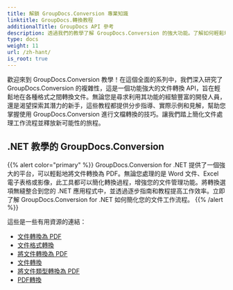 ```yaml
---
title: 解鎖 GroupDocs.Conversion 專業知識
linktitle: GroupDocs.轉換教程
additionalTitle: GroupDocs API 參考
description: 透過我們的教學了解 GroupDocs.Conversion 的強大功能。了解如何輕鬆地在不同格式之間轉換文檔，以實現無縫工作流程整合。
type: docs
weight: 11
url: /zh-hant/
is_root: true
---
```


歡迎來到 GroupDocs.Conversion 教學！在這個全面的系列中，我們深入研究了 GroupDocs.Conversion 的複雜性，這是一個功能強大的文件轉換 API，旨在輕鬆地在各種格式之間轉換文件。無論您是尋求利用其功能的經驗豐富的開發人員，還是渴望探索其潛力的新手，這些教程都提供分步指導、實際示例和見解，幫助您掌握使用 GroupDocs.Conversion 進行文檔轉換的技巧。讓我們踏上簡化文件處理工作流程並釋放新可能性的旅程。

## .NET 教學的 GroupDocs.Conversion
{{% alert color="primary" %}}
GroupDocs.Conversion for .NET 提供了一個強大的平台，可以輕鬆地將文件轉換為 PDF。無論您處理的是 Word 文件、Excel 電子表格或影像，此工具都可以簡化轉換過程，增強您的文件管理功能。將轉換選項無縫整合到您的 .NET 應用程式中，並透過逐步指南和教程提高工作效率。立即了解 GroupDocs.Conversion for .NET 如何簡化您的文件工作流程。
{{% /alert %}}

這些是一些有用資源的連結：
 
- [文件轉換為 PDF](./net/file-conversion-to-pdf/)
- [文件格式轉換](./net/file-format-conversion-tutorials/)
- [將文件轉換為 PDF](./net/convert-files-to-pdf/)
- [文件轉換](./net/document-conversion/)
- [將文件類型轉換為 PDF](./net/converting-file-types-to-pdf/)
- [PDF轉換](./net/pdf-conversion/)